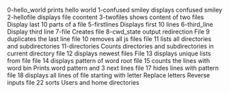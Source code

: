 0-hello_world prints hello world
1-confused smiley displays confused smiley
2-hellofile displays file coontent
3-twofiles shows content of two files
Display last 10 parts of a file
5-firstlines Displays first 10 lines
6-third_line Display third line
7-file Creates file
8-cwd_state output redirection
File 9 duplicates the last line
file 10 removes all js files
file 11 lists all directories and subdirectories
11-directories Counts directories and subdirectories in current directory 
file 12 displays newest files
File 13 displays unique lists from file 
file 14 displays pattern of word root
file 15 counts the lines with word bin 
Prints word pattern and 3 next lines
file 17 hides lines with pattern
file 18 displays all lines of file starting with letter
Replace letters
Reverse inputs 
file 22 sorts Users and home directories
